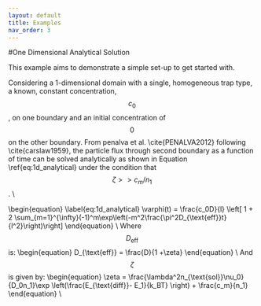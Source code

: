 ```yaml
---
layout: default
title: Examples
nav_order: 3
---
```

#One Dimensional Analytical Solution

This example aims to demonstrate a simple set-up to get started with. 

Considering a 1-dimensional domain with a single, homogeneous trap type, a known, constant concentration, $$c_0$$, on one boundary and an initial concentration of $$0$$ on the other boundary. From penalva et al. \cite{PENALVA2012} following \cite{carslaw1959}, the particle flux through second boundary as a function of time can be solved analytically as shown in Equation \ref{eq:1d_analytical} under the condition that $$\zeta >> c_m/n_1$$. \\

\begin{equation}
\label{eq:1d_analytical}
\varphi(t) = \frac{c_0D}{l} \left[ 1 + 2 \sum_{m=1}^{\infty}(-1)^m\exp\left(-m^2\frac{\pi^2D_{\text{eff}}t}{l^2}\right)\right]
\end{equation} \\
Where $$D_{\text{eff}} $$ is:
\begin{equation}
D_{\text{eff}} = \frac{D}{1 +\zeta}
\end{equation} \\
And $$\zeta$$ is given by:
\begin{equation}
\zeta = \frac{\lambda^2n_{\text{sol}}\nu_0}{D_0n_1}\exp \left(\frac{E_{\text{diff}}- E_1}{k_BT} \right) + \frac{c_m}{n_1}
\end{equation} \\
